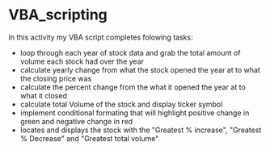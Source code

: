 # VBA_scripting
In this activity my VBA script completes folowing tasks:
- loop through each year of stock data and grab the total amount of volume each stock had over the year
- calculate yearly change from what the stock opened the year at to what the closing price was
- calculate the percent change from the what it opened the year at to what it closed
- calculate total Volume of the stock and display ticker symbol
- implement conditional formating  that will highlight positive change in green and negative change in red
- locates and displays the stock with the "Greatest % increase", "Greatest % Decrease" and "Greatest total volume"
